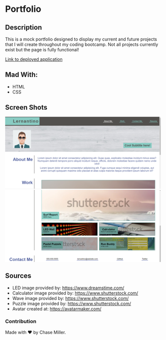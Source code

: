 # Portfolio


## Description

This is a mock portfolio designed to display my current and future projects that I will create throughout my coding bootcamp. Not all projects currently exist but the page is fully functional!

[Link to deployed application](https://millerchase.github.io/portfolio/)

## Mad With:

- HTML
- CSS

## Screen Shots

![Portfolio Screen Shot 1](/assets/images/portfolioScreenShot1.png)
![Portfolio Screen Shot 2](/assets/images/portfolioScreenShot2.png)
## Sources

* LED image provided by: https://www.dreamstime.com/
* Calculator image provided by: https://www.shutterstock.com/
* Wave image provided by: https://www.shutterstock.com/
* Puzzle image provided by: https://www.shutterstock.com/
* Avatar created at: https://avatarmaker.com/

### Contribution

Made with ❤️ by Chase Miller.
